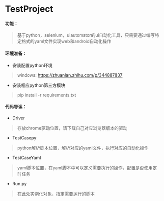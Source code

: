 # TestProject
#### 功能：
> 基于python，selenium，uiautomator的ui自动化工具，只需要通过编写特定格式的yaml文件实现web和android自动化操作
#### 环境准备：
- 安装配置python环境
> windows: https://zhuanlan.zhihu.com/p/344887837
- 安装相应python第三方模块
> pip install -r requirements.txt
#### 代码导读：
- Driver
> 存放chrome驱动位置，请下载自己对应浏览器版本的驱动
- TestCasepy
> python解析脚本位置，解析对应的yaml文件，执行对应的自动化操作
- TestCaseYaml
> yaml脚本位置，在yaml脚本中可以定义需要执行的操作，配置是否使用定时任务
- Run.py
> 在此处实例化对象，指定需要运行的脚本
